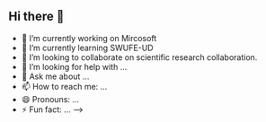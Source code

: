 ## Hi there 👋

- 🔭 I’m currently working on Mircosoft
- 🌱 I’m currently learning  SWUFE-UD
- 👯 I’m looking to collaborate on  scientific research collaboration.
- 🤔 I’m looking for help with ...
- 💬 Ask me about ...
- 📫 How to reach me: ...
- 😄 Pronouns: ...
- ⚡ Fun fact: ...
-->
